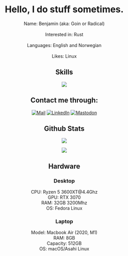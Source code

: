 <h1 align="center">Hello, I do stuff sometimes.</h1>
<p align="center">
	Name: Benjamin (aka: Goin or Radical)<br/><br/>
	Interested in: Rust<br/><br/>
	Languages: English and Norwegian<br/><br/>
	Likes: Linux
</p>

<h2 align=center>Skills</h2>

<p align=center><img src="https://skillicons.dev/icons?i=rust,javascript,git,docker,python,bash,linux,vim,vscode&theme=dark"></p>

<h2 align=center>Contact me through:</h2>

<p align="center"><a href="mailto:radical@radical.fun"><img src="https://img.shields.io/badge/-Mail-2d2d2d?style=for-the-badge&logo=gmail" alt="Mail"></a> <a href="https://www.linkedin.com/in/benjamin-goin-johnsen-671a61249/"><img src="https://img.shields.io/badge/-LinkedIn-2d2d2d?style=for-the-badge&logo=linkedin" alt="LinkedIn"></a> <a rel="me" href="https://ohai.social/@radical"><img src="https://img.shields.io/badge/-Mastodon-2d2d2d?style=for-the-badge&logo=Mastodon" alt="Mastodon"></a></p>

<h2 align=center>Github Stats</h2>

<p align="center">
	<img align="center" src="https://github-readme-stats.vercel.app/api/top-langs/?username=radiicall&langs_count=8&layout=compact&title_color=f5a9b8&text_color=ffffff&bg_color=202020&border_radius=10" >
</p>
<p align="center">
	<img align="center" src="https://github-readme-stats.vercel.app/api?username=radiicall&show_icon=true&layout=compact&title_color=f5a9b8&text_color=ffffff&bg_color=202020&border_radius=10" >
</p>

<h2 align=center>Hardware</h2>

<h3 align=center>Desktop</h3>
<p align=center>CPU: Ryzen 5 3600XT@4.4Ghz</br>GPU: RTX 3070</br>RAM: 32GB 3200Mhz</br>OS: Fedora Linux</p>

<h3 align=center>Laptop</h3>
<p align=center>Model: Macbook Air (2020, M1)</br>RAM: 8GB</br>Capacity: 512GB</br>OS: macOS/Asahi Linux</p>
